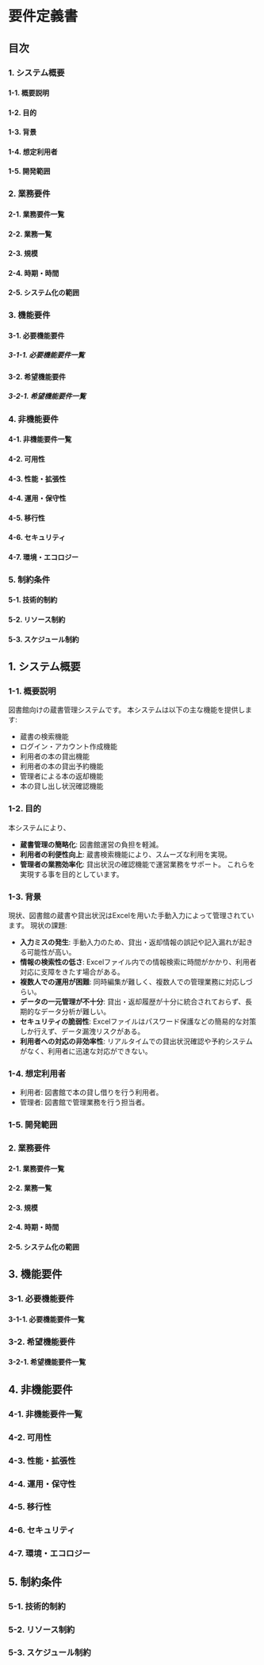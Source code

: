 # 要件定義書
## 目次
### 1. システム概要
#### 1-1. 概要説明
#### 1-2. 目的
#### 1-3. 背景
#### 1-4. 想定利用者
#### 1-5. 開発範囲
### 2. 業務要件
#### 2-1. 業務要件一覧
#### 2-2. 業務一覧
#### 2-3. 規模
#### 2-4. 時期・時間
#### 2-5. システム化の範囲
### 3. 機能要件
#### 3-1. 必要機能要件
##### 3-1-1. 必要機能要件一覧
#### 3-2. 希望機能要件
##### 3-2-1. 希望機能要件一覧
### 4. 非機能要件
#### 4-1. 非機能要件一覧
#### 4-2. 可用性
#### 4-3. 性能・拡張性
#### 4-4. 運用・保守性
#### 4-5. 移行性
#### 4-6. セキュリティ
#### 4-7. 環境・エコロジー
### 5. 制約条件
#### 5-1. 技術的制約
#### 5-2. リソース制約
#### 5-3. スケジュール制約

## 1. システム概要
### 1-1. 概要説明
図書館向けの蔵書管理システムです。
本システムは以下の主な機能を提供します:
- 蔵書の検索機能
- ログイン・アカウント作成機能
- 利用者の本の貸出機能
- 利用者の本の貸出予約機能
- 管理者による本の返却機能
- 本の貸し出し状況確認機能

### 1-2. 目的
本システムにより、
- **蔵書管理の簡略化**: 図書館運営の負担を軽減。
- **利用者の利便性向上**: 蔵書検索機能により、スムーズな利用を実現。
- **管理者の業務効率化**: 貸出状況の確認機能で運営業務をサポート。
これらを実現する事を目的としています。

### 1-3. 背景
現状、図書館の蔵書や貸出状況はExcelを用いた手動入力によって管理されています。
現状の課題:
- **入力ミスの発生**: 手動入力のため、貸出・返却情報の誤記や記入漏れが起きる可能性が高い。
- **情報の検索性の低さ**: Excelファイル内での情報検索に時間がかかり、利用者対応に支障をきたす場合がある。
- **複数人での運用が困難**: 同時編集が難しく、複数人での管理業務に対応しづらい。
- **データの一元管理が不十分**: 貸出・返却履歴が十分に統合されておらず、長期的なデータ分析が難しい。
- **セキュリティの脆弱性**: Excelファイルはパスワード保護などの簡易的な対策しか行えず、データ漏洩リスクがある。
- **利用者への対応の非効率性**: リアルタイムでの貸出状況確認や予約システムがなく、利用者に迅速な対応ができない。

### 1-4. 想定利用者
- 利用者: 図書館で本の貸し借りを行う利用者。
- 管理者: 図書館で管理業務を行う担当者。
### 1-5. 開発範囲
### 2. 業務要件
#### 2-1. 業務要件一覧

#### 2-2. 業務一覧
#### 2-3. 規模
#### 2-4. 時期・時間
#### 2-5. システム化の範囲
## 3. 機能要件
### 3-1. 必要機能要件
#### 3-1-1. 必要機能要件一覧
### 3-2. 希望機能要件
#### 3-2-1. 希望機能要件一覧
## 4. 非機能要件
### 4-1. 非機能要件一覧
### 4-2. 可用性
### 4-3. 性能・拡張性
### 4-4. 運用・保守性
### 4-5. 移行性
### 4-6. セキュリティ
### 4-7. 環境・エコロジー
## 5. 制約条件
### 5-1. 技術的制約
### 5-2. リソース制約
### 5-3. スケジュール制約
